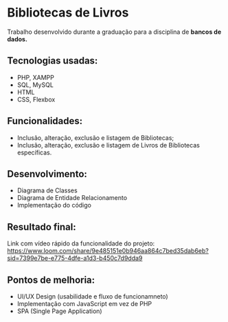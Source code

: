 # Bibliotecas de Livros

Trabalho desenvolvido durante a graduação para a disciplina de **bancos de dados.**

## Tecnologias usadas:
- PHP, XAMPP
- SQL, MySQL
- HTML
- CSS, Flexbox

## Funcionalidades:
- Inclusão, alteração, exclusão e listagem de Bibliotecas;
- Inclusão, alteração, exclusão e listagem de Livros de Bibliotecas específicas.

## Desenvolvimento:
- Diagrama de Classes
- Diagrama de Entidade Relacionamento
- Implementação do código

## Resultado final:
Link com vídeo rápido da funcionalidade do projeto:
https://www.loom.com/share/9e485151e0b946aa864c7bed35dab6eb?sid=7399e7be-e775-4dfe-a1d3-b450c7d9dda9

## Pontos de melhoria:
- UI/UX Design (usabilidade e fluxo de funcionamneto)
- Implementação com JavaScript em vez de PHP
- SPA (Single Page Application)
